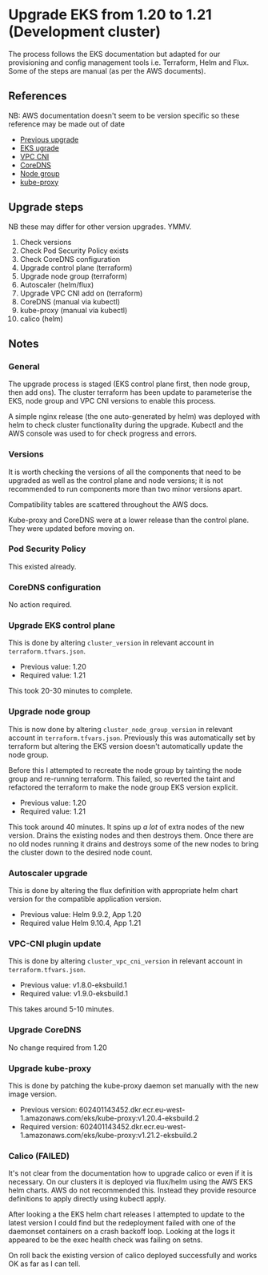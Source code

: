 <!-- markdownlint-disable -->
# Upgrade EKS from 1.20 to 1.21 (Development cluster)

The process follows the EKS documentation but adapted for our provisioning and config management tools i.e. Terraform, Helm and Flux. Some of the steps are manual (as per the AWS documents).

## References

NB: AWS documentation doesn't seem to be version specific so these reference may be made out of date

- [Previous upgrade](https://github.com/ministryofjustice/analytics-platform-infrastructure/blob/main/UPGRADE_EKS.md)
- [EKS ugrade](https://docs.aws.amazon.com/eks/latest/userguide/update-cluster.html)
- [VPC CNI](https://docs.aws.amazon.com/eks/latest/userguide/managing-vpc-cni.html#updating-vpc-cni-add-on)
- [CoreDNS](https://docs.aws.amazon.com/eks/latest/userguide/managing-coredns.html)
- [Node group](https://docs.aws.amazon.com/eks/latest/userguide/update-managed-node-group.html)
- [kube-proxy](https://docs.aws.amazon.com/eks/latest/userguide/managing-kube-proxy.html#updating-kube-proxy-add-on)

 ## Upgrade steps

NB these may differ for other version upgrades. YMMV.

1.  Check versions
2.  Check Pod Security Policy exists
3.  Check CoreDNS configuration
4.  Upgrade control plane (terraform)
5.  Upgrade node group (terraform)
6.  Autoscaler (helm/flux)
7.  Upgrade VPC CNI add on (terraform)
8.  CoreDNS (manual via kubectl)
9.  kube-proxy (manual via kubectl)
10. calico (helm)
## Notes

### General

The upgrade process is staged (EKS control plane first, then node group, then add ons). The cluster terraform has been update to parameterise the EKS, node group and VPC CNI versions to enable this process.

A simple nginx release (the one auto-generated by helm) was deployed with helm to check cluster functionality during the upgrade. Kubectl and the AWS console was used to for check progress and errors.

### Versions

It is worth checking the versions of all the components that need to be upgraded as well as the control plane and node versions; it is not recommended to run components more than two minor versions apart.

Compatibility tables are scattered throughout the AWS docs.

Kube-proxy and CoreDNS were at a lower release than the control plane. They were updated before moving on.

### Pod Security Policy

This existed already.

### CoreDNS configuration 

No action required.

### Upgrade EKS control plane

This is done by altering `cluster_version` in relevant account in `terraform.tfvars.json`.

- Previous value: 1.20
- Required value: 1.21

This took 20-30 minutes to complete.

### Upgrade node group

This is now done by altering `cluster_node_group_version` in relevant account in `terraform.tfvars.json`. Previously this was automatically set by terraform but altering the EKS version doesn't automatically update the node group.

Before this I attempted to recreate the node group by tainting the node group and re-running terraform. This failed, so reverted the taint and refactored the terraform to make the node group EKS version explicit.

- Previous value: 1.20
- Required value: 1.21

This took around 40 minutes. It spins up _a lot_ of extra nodes of the new version. Drains the existing nodes and then destroys them. Once there are no old nodes running it drains and destroys some of the new nodes to bring the cluster down to the desired node count.

### Autoscaler upgrade

This is done by altering the flux definition with appropriate helm chart version for the compatible application version.

- Previous value: Helm 9.9.2, App 1.20
- Required value Helm 9.10.4, App 1.21

### VPC-CNI plugin update

This is done by altering `cluster_vpc_cni_version` in relevant account in `terraform.tfvars.json`.

- Previous value: v1.8.0-eksbuild.1
- Required value: v1.9.0-eksbuild.1

This takes around 5-10 minutes.

### Upgrade CoreDNS

No change required from 1.20

### Upgrade kube-proxy

This is done by patching the kube-proxy daemon set manually with the new image version.

- Previous version: 602401143452.dkr.ecr.eu-west-1.amazonaws.com/eks/kube-proxy:v1.20.4-eksbuild.2
- Required version: 602401143452.dkr.ecr.eu-west-1.amazonaws.com/eks/kube-proxy:v1.21.2-eksbuild.2

### Calico (FAILED)

It's not clear from the documentation how to upgrade calico or even if it is necessary. On our clusters it is deployed via flux/helm using the AWS EKS helm charts. AWS do not recommended this. Instead they provide resource definitions to apply directly using kubectl apply.

After looking a the EKS helm chart releases I attempted to update to the latest version I could find but the redeployment failed with one of the daemonset containers on a crash backoff loop. Looking at the logs it appeared to be the exec health check was failing on setns.

On roll back the existing version of calico deployed successfully and works OK as far as I can tell.
